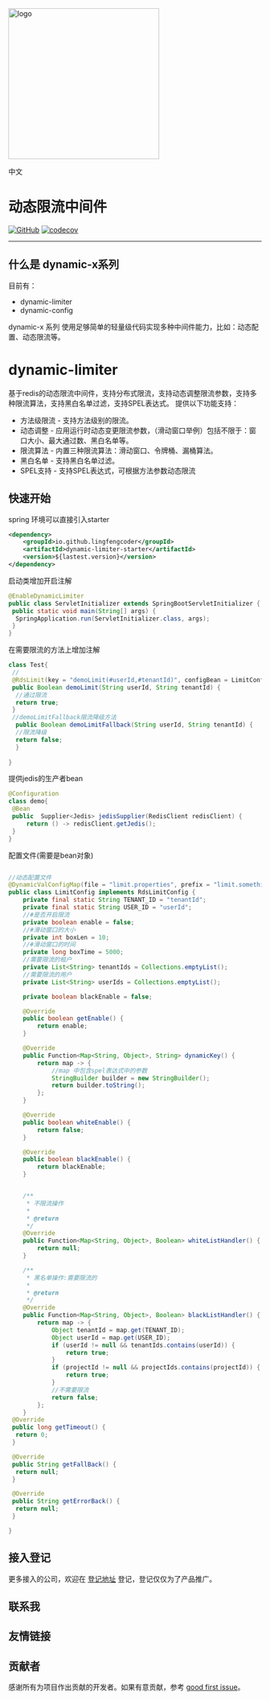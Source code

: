 <img align="center" width="300" alt="logo" src="https://gitee.com/lingfengx/static/raw/master/logo.png">

中文
# 动态限流中间件

[![GitHub](https://img.shields.io/github/stars/lingfengcoder/dynamic-limiter?color=5470c6)](https://github.com/lingfengcoder/dynamic-limiter)
 [![codecov](https://codecov.io/gh/lingfengcoder/dynamic-limiter/branch/develop/graph/badge.svg?token=WBUVJN107I)](https://codecov.io/gh/lingfengcoder/dynamic-limiter)

-------

## 什么是 dynamic-x系列
目前有：
- dynamic-limiter
- dynamic-config

dynamic-x 系列 使用足够简单的轻量级代码实现多种中间件能力，比如：动态配置、动态限流等。

# dynamic-limiter 
基于redis的动态限流中间件，支持分布式限流，支持动态调整限流参数，支持多种限流算法，支持黑白名单过滤，支持SPEL表达式。
提供以下功能支持：

- 方法级限流 - 支持方法级别的限流。
- 动态调整 - 应用运行时动态变更限流参数，（滑动窗口举例）包括不限于：窗口大小、最大通过数、黑白名单等。
- 限流算法 - 内置三种限流算法：滑动窗口、令牌桶、漏桶算法。
- 黑白名单 - 支持黑白名单过滤。
- SPEL支持 - 支持SPEL表达式，可根据方法参数动态限流

## 快速开始
spring 环境可以直接引入starter
```xml
<dependency>
    <groupId>io.github.lingfengcoder</groupId>
    <artifactId>dynamic-limiter-starter</artifactId>
    <version>${lastest.version}</version>
</dependency>
```
启动类增加开启注解
```java
@EnableDynamicLimiter
public class ServletInitializer extends SpringBootServletInitializer {
 public static void main(String[] args) {
  SpringApplication.run(ServletInitializer.class, args);
 }
}
```
在需要限流的方法上增加注解
```java
class Test{
 //   
 @RdsLimit(key = "demoLimit(#userId,#tenantId)", configBean = LimitConfig.class, fallBack = "demoLimitFallback", autoRelease = false)
 public Boolean demoLimit(String userId, String tenantId) {
  //通过限流
  return true;
 }
 //demoLimitFallback限流降级方法
  public Boolean demoLimitFallback(String userId, String tenantId) {
  //限流降级
  return false;
  }
 
}
```
提供jedis的生产者bean
```java
@Configuration
class demo{
 @Bean
 public  Supplier<Jedis> jedisSupplier(RedisClient redisClient) {
     return () -> redisClient.getJedis();
 }
}
```
配置文件(需要是bean对象)
```java

//动态配置文件
@DynamicValConfigMap(file = "limit.properties", prefix = "limit.something")
public class LimitConfig implements RdsLimitConfig {
    private final static String TENANT_ID = "tenantId";
    private final static String USER_ID = "userId";
    //#是否开启限流
    private boolean enable = false;
    //#滑动窗口的大小
    private int boxLen = 10;
    //#滑动窗口的时间
    private long boxTime = 5000;
    //需要限流的租户
    private List<String> tenantIds = Collections.emptyList();
    //需要限流的用户
    private List<String> userIds = Collections.emptyList();

    private boolean blackEnable = false;

    @Override
    public boolean getEnable() {
        return enable;
    }

    @Override
    public Function<Map<String, Object>, String> dynamicKey() {
        return map -> {
            //map 中包含spel表达式中的参数
            StringBuilder builder = new StringBuilder();
            return builder.toString();
        };
    }

    @Override
    public boolean whiteEnable() {
        return false;
    }

    @Override
    public boolean blackEnable() {
        return blackEnable;
    }


    /**
     * 不限流操作
     *
     * @return
     */
    @Override
    public Function<Map<String, Object>, Boolean> whiteListHandler() {
        return null;
    }

    /**
     * 黑名单操作:需要限流的
     *
     * @return
     */
    @Override
    public Function<Map<String, Object>, Boolean> blackListHandler() {
        return map -> {
            Object tenantId = map.get(TENANT_ID);
            Object userId = map.get(USER_ID);
            if (userId != null && tenantIds.contains(userId)) {
                return true;
            }
            if (projectId != null && projectIds.contains(projectId)) {
                return true;
            }
            //不需要限流
            return false;
        };
    }
 @Override
 public long getTimeout() {
  return 0;
 }

 @Override
 public String getFallBack() {
  return null;
 }

 @Override
 public String getErrorBack() {
  return null;
 }

}
```
## 接入登记

更多接入的公司，欢迎在 [登记地址]() 登记，登记仅仅为了产品推广。

## 联系我

## 友情链接

## 贡献者

感谢所有为项目作出贡献的开发者。如果有意贡献，参考 [good first issue]()。
